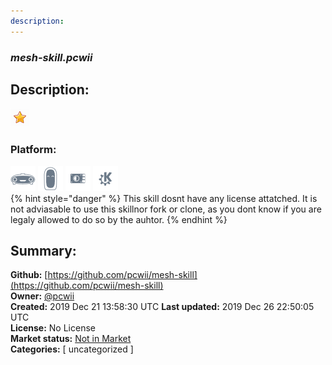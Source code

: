 ```yaml
---
description: 
---
```


### _mesh-skill.pcwii_  
## Description:  
  
  
![](../.gitbook/assets/star.png)  
  
### Platform:  
 ![Mark I](../.gitbook/assets/mark-1-icon.png)  ![Mark II](../.gitbook/assets/mark-2-icon.png)  ![Picroft](../.gitbook/assets/picroft-icon.png)  ![plasmoid](../.gitbook/assets/kde.png)   
{% hint style="danger" %}
This skill dosnt have any license attatched. It is not adviasable to use this skillnor fork or clone, as you dont know if you are legaly allowed to do so by the auhtor.
{% endhint %}
  
## Summary:  
**Github:** [https://github.com/pcwii/mesh-skill](https://github.com/pcwii/mesh-skill)  
**Owner:** [@pcwii](https://github.com/pcwii)  
**Created:** 2019 Dec 21 13:58:30 UTC  **Last updated:** 2019 Dec 26 22:50:05 UTC  
**License:** No License  
**Market status:** [Not in Market](https://market.mycroft.ai/skill/)  
**Categories:** [ uncategorized ]   
